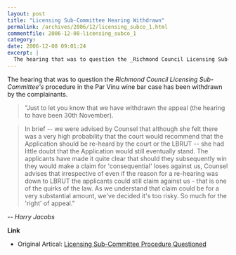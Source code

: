 ```yaml
---
layout: post
title: "Licensing Sub-Committee Hearing Withdrawn"
permalink: /archives/2006/12/licensing_subco_1.html
commentfile: 2006-12-08-licensing_subco_1
category:
date: 2006-12-08 09:01:24
excerpt: |
  The hearing that was to question the _Richmond Council Licensing Sub-Committee's_ procedure in the Par Vinu wine bar case has been withdrawn by the complainants.
---
```


The hearing that was to question the _Richmond Council Licensing Sub-Committee's_ procedure in the Par Vinu wine bar case has been withdrawn by the complainants.

> "Just to let you know that we have withdrawn the appeal (the hearing to have been 30th November).

> In brief -- we were advised by Counsel that although she felt there was a very high probability that the court would recommend that the Application should be re-heard by the court or the LBRUT -- she had little doubt that the Application would still eventually stand. The applicants have made it quite clear that should they subsequently win they would make a claim for 'consequential' loses against us, Counsel advises that irrespective of even if the reason for a re-hearing was down to LBRUT the applicants could still claim against us - that is one of the quirks of the law. As we understand that claim could be for a very substantial amount, we've decided it's too risky. So much for the 'right' of appeal."

<em>-- Harry Jacobs</em>

**Link**

- Original Artical: [Licensing Sub-Committee Procedure Questioned](/archives/2006/11/licensing_subco.html)
